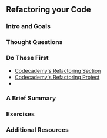 ## Refactoring your Code
### Intro and Goals
### Thought Questions
### Do These First
* [Codecademy's Refactoring Section](http://www.codecademy.com/courses/ruby-beginner-en-1o8Mb)
* [Codecademy's Refactoring Project](http://www.codecademy.com/courses/ruby-beginner-en-Zjd2y/0/1)
* 

### A Brief Summary
### Exercises
### Additional Resources
